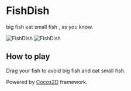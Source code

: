 FishDish
========

big fish eat small fish , as you know.

![FishDish](http://farm9.staticflickr.com/8429/7871294678_7f0334d1bf_b.jpg)
![FishDish](http://farm9.staticflickr.com/8300/7871303694_13c27a5270_b.jpg)

## How to play
Drag your fish to avoid big fish and eat small fish.

Powered by [Cocos2D][13] framework.

[13]: http://www.cocos2d-iphone.org/
